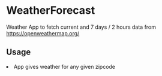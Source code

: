 # WeatherForecast
Weather App to fetch current and 7 days / 2 hours data from https://openweathermap.org/

## Usage
<li>App gives weather for any given zipcode </li>

